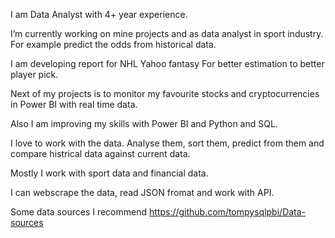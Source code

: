 I am Data Analyst with 4+ year experience.

I’m currently working on mine projects and as data analyst in sport industry. For example predict the odds  from historical data.

I am developing report for NHL Yahoo fantasy For better estimation to better player pick.

Next of my projects is to monitor my favourite stocks and cryptocurrencies in Power BI with real time data.

Also I am improving my skills with Power BI and Python and SQL.

I love to work with the data. Analyse them, sort them, predict from them and compare histrical data against current data.

Mostly I work with sport data and financial data.

I can webscrape the data, read JSON fromat and work with API.


Some data sources I recommend https://github.com/tompysqlpbi/Data-sources
